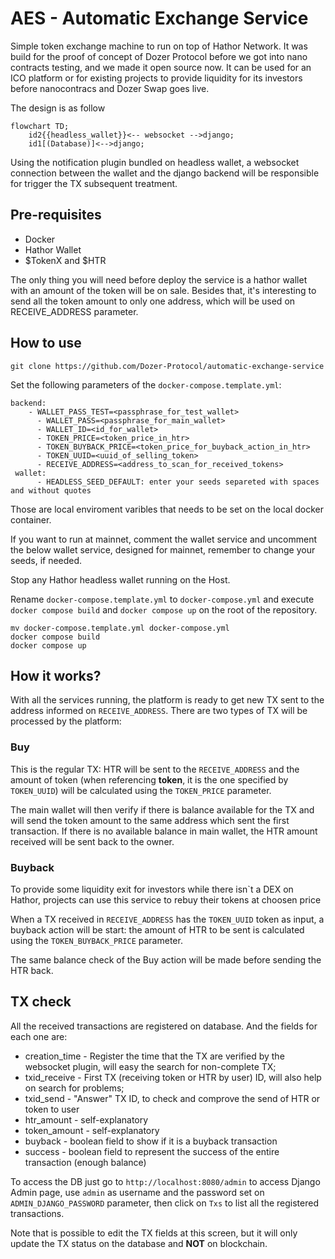 # AES - Automatic Exchange Service
<!-- We are proud to announce our first open-source project for Hathor ecosystem!  -->
<!-- ## What is it!? -->
<!-- Planned to be used as an ICO platform for projects which are willing to sell their tokens with an automatic solution. -->

Simple token exchange machine to run on top of Hathor Network. It was build for the proof of concept of Dozer Protocol before we got into nano contracts testing, and we made it open source now.
It can be used for an ICO platform  or for existing projects to provide liquidity for its investors before nanocontracs and Dozer Swap goes live.

The design is as follow

```mermaid
flowchart TD;
    id2{{headless_wallet}}<-- websocket -->django;
    id1[(Database)]<-->django;
```

Using the notification plugin bundled on headless wallet, a websocket connection between the wallet and the django backend will be responsible for trigger the TX subsequent treatment.

## Pre-requisites

- Docker
- Hathor Wallet
- $TokenX and $HTR

The only thing you will need before deploy the service is a hathor wallet with an amount of the token will be on sale. Besides that, it's interesting to send all the token amount to only one address, which will be used on RECEIVE_ADDRESS parameter.

## How to use

```
git clone https://github.com/Dozer-Protocol/automatic-exchange-service
```
Set the following parameters of the `docker-compose.template.yml`:

```
backend:
    - WALLET_PASS_TEST=<passphrase_for_test_wallet>
      - WALLET_PASS=<passphrase_for_main_wallet>
      - WALLET_ID=<id_for_wallet>
      - TOKEN_PRICE=<token_price_in_htr>
      - TOKEN_BUYBACK_PRICE=<token_price_for_buyback_action_in_htr>
      - TOKEN_UUID=<uuid_of_selling_token>
      - RECEIVE_ADDRESS=<address_to_scan_for_received_tokens>
 wallet:
      - HEADLESS_SEED_DEFAULT: enter your seeds separeted with spaces and without quotes
```

Those are local enviroment varibles that needs to be set on the local docker container.

If you want to run at mainnet, comment the wallet service and uncomment the below wallet service, designed for mainnet, remember to change your seeds, if needed.

Stop any Hathor headless wallet running on the Host.

Rename `docker-compose.template.yml` to `docker-compose.yml` and execute `docker compose build` and `docker compose up` on the root of the repository.

```
mv docker-compose.template.yml docker-compose.yml
docker compose build
docker compose up
```
## How it works?

With all the services running, the platform is ready to get new TX sent to the address informed on `RECEIVE_ADDRESS`. There are two types of TX will be processed by the platform:

### Buy

This is the regular TX: HTR will be sent to the `RECEIVE_ADDRESS` and the amount of token (when referencing **token**, it is the one specified by `TOKEN_UUID`) will be calculated using the `TOKEN_PRICE` parameter.

The main wallet will then verify if there is balance available for the TX and will send the token amount to the same address which sent the first transaction. If there is no available balance in main wallet, the HTR amount received will be sent back to the owner.

### Buyback

To provide some liquidity exit for investors while there isn`t a DEX on Hathor, projects can use this service to rebuy their tokens at choosen price

When a TX received in `RECEIVE_ADDRESS` has the `TOKEN_UUID` token as input, a buyback action will be start: the amount of HTR to be sent is calculated using the `TOKEN_BUYBACK_PRICE` parameter.

The same balance check of the Buy action will be made before sending the HTR back.

## TX check

All the received transactions are registered on database. And the fields for each one are:

- creation_time - Register the time that the TX are verified by the websocket plugin, will easy the search for non-complete TX;
- txid_receive - First TX (receiving token or HTR by user) ID, will also help on search for problems;
- txid_send - "Answer" TX ID, to check and comprove the send of HTR or token to user
- htr_amount - self-explanatory
- token_amount - self-explanatory
- buyback - boolean field to show if it is a buyback transaction
- success - boolean field to represent the success of the entire transaction (enough balance)

To access the DB just go to `http://localhost:8080/admin` to access Django Admin page, use `admin` as username and the password set on `ADMIN_DJANGO_PASSWORD` parameter, then click on `Txs` to list all the registered transactions.

Note that is possible to edit the TX fields at this screen, but it will only update the TX status on the database and **NOT** on blockchain.
